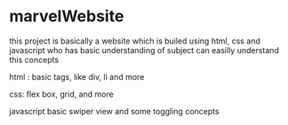 # marvelWebsite
this project is basically a website which is builed using html, css and javascript
who has basic understanding of subject can easilly understand this concepts

html : basic tags, like div, li and more

css: flex box, grid, and more

javascript basic swiper view and some toggling concepts
